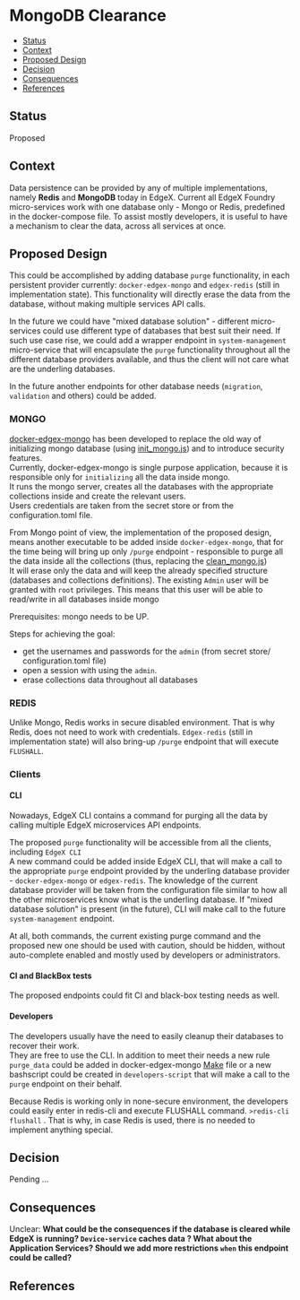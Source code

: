 # MongoDB Clearance

<!--ts-->

- [Status](#status)
- [Context](#context)
- [Proposed Design](#proposed-design)
- [Decision](#decision)
- [Consequences](#consequences)
- [References](#references)

<!--te-->

## Status

Proposed

## Context  
Data persistence can be provided by any of multiple implementations, namely **Redis** and **MongoDB** today in EdgeX.
Current all EdgeX Foundry micro-services work with one database only - Mongo or Redis, predefined in the docker-compose file. 
To assist mostly developers, it is useful to have a mechanism to clear the data, across all services at once.

## Proposed Design 
This could be accomplished by adding database `purge` functionality, in each persistent provider currently: `docker-edgex-mongo` and `edgex-redis` (still in implementation state).
This functionality will directly erase the data from the database, without making multiple services API calls.

In the future we could have "mixed database solution" - different micro-services could use different type of databases that best suit their need.
If such use case rise, we could add a wrapper endpoint in `system-management` micro-service that will encapsulate the `purge` functionality throughout all the different database providers available, and thus the client will not care what are the underling databases.

In the future another endpoints for other database needs (`migration`, `validation` and others) could be added.

### MONGO
[docker-edgex-mongo](https://github.com/edgexfoundry/docker-edgex-mongo) has been developed to replace the old way of initializing mongo database (using [init_mongo.js](https://github.com/edgexfoundry/developer-scripts/blob/master/init_mongo.js)) and to introduce security features.  <br />
Currently, docker-edgex-mongo is single purpose application, because it is responsible only for `initializing` all the data inside mongo. <br />
It runs the mongo server, creates all the databases with the appropriate collections inside and create the relevant users.<br />
Users credentials are taken from the secret store or from the configuration.toml file.  

From Mongo point of view, the implementation of the proposed design, means another executable to be added inside `docker-edgex-mongo`, that for the time being will bring up only `/purge` endpoint - responsible to purge all the data inside all the collections (thus, replacing the [clean_mongo.js](https://github.com/edgexfoundry/developer-scripts/blob/master/clean_mongo.js)) <br />
It will erase only the data and will keep the already specified structure (databases and collections definitions).
The existing `Admin` user will be granted with `root` privileges. This means that this user will be able to read/write in all databases inside mongo

Prerequisites: mongo needs to be UP.

Steps for achieving the goal:
- get the usernames and passwords for the `admin` (from secret store/ configuration.toml file)
- open a session with using the `admin`.
- erase collections data throughout all databases

### REDIS
Unlike Mongo, Redis works in secure disabled environment. That is why Redis, does not need to work with credentials.
`Edgex-redis` (still in implementation state) will also bring-up `/purge` endpoint that will execute `FLUSHALL`. 

### Clients

#### CLI
Nowadays, EdgeX CLI contains a command for purging all the data by calling multiple EdgeX microservices API endpoints.

The proposed `purge` functionality will be accessible from all the clients, including `EdgeX CLI`<br />
A new command could be added inside EdgeX CLI, that will make a call to the appropriate `purge` endpoint provided by the underling database provider - `docker-edgex-mongo` or `edgex-redis`.
The knowledge of the current database provider will be taken from the configuration file similar to how all the other microservices know what is the underling database.
If "mixed database solution" is present (in the future), CLI will make call to the future `system-management` endpoint.

At all, both commands, the current existing purge command and the proposed new one should be used with caution, should be hidden, without auto-complete enabled and mostly used by developers or administrators.
  
#### CI and BlackBox tests
The proposed endpoints could fit CI and black-box testing needs as well.

#### Developers
The developers usually have the need to easily cleanup their databases to recover their work. <br />
They are free to use the CLI. In addition to meet their needs a new rule `purge_data` could be added in docker-edgex-mongo [Make](https://github.com/edgexfoundry/docker-edgex-mongo/blob/master/Makefile) file or a new bashscript could be created in `developers-script` that will make a call to the `purge` endpoint on their behalf. 

Because Redis is working only in none-secure environment, the developers could easily enter in redis-cli and execute FLUSHALL command. `>redis-cli flushall` . That is why, in case Redis is used, there is no needed to implement anything special.

## Decision

Pending ...

## Consequences
Unclear:  <b>What could be the consequences if the database is cleared while EdgeX is running? `Device-service` caches data ? What about the Application Services? Should we add more restrictions `when` this endpoint could be called? </b>

## References


